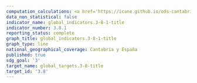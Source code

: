 ```yaml
---
computation_calculations: <a href='https://icane.github.io/ods-cantabria/assets/pdf/3.8.1.1.pdf' target='_blank'>Cobertura de los servicios de salud esenciales</a>
data_non_statistical: false
indicator_name: global_indicators.3-8-1-title
indicator_number: 3.8.1
reporting_status: complete
graph_title: global_indicators.3-8-1-title
graph_type: line
national_geographical_coverage: Cantabria y España
published: true
sdg_goal: '3'
target_name: global_targets.3-8-title
target_id: '3.8'
---
```


